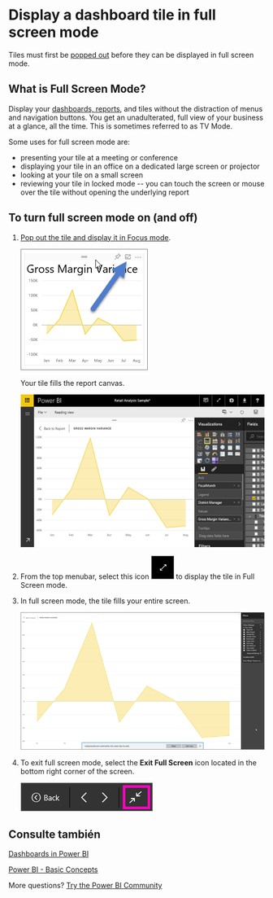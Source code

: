 <properties
   pageTitle="Display a dashboard tile in full screen mode (TV mode)"
   description="Display a dashboard tile in full screen TV mode"
   services="powerbi"
   documentationCenter=""
   authors="mihart"
   manager="mblythe"
   backup=""
   editor=""
   tags=""
   qualityFocus="no"
   qualityDate=""/>

<tags
   ms.service="powerbi"
   ms.devlang="NA"
   ms.topic="article"
   ms.tgt_pltfrm="NA"
   ms.workload="powerbi"
   ms.date="08/29/2016"
   ms.author="mihart"/>

# Display a dashboard tile in full screen mode

Tiles must first be <bpt id="p1">[</bpt>popped out<ept id="p1">](powerbi-service-display-dash-in-focus-mode.md)</ept> before they can be displayed in full screen mode.

## What is Full Screen Mode?

Display your <bpt id="p1">[</bpt>dashboards, reports<ept id="p1">](powerbi-service-dash-and-reports-fullscreen.md)</ept>, and tiles without the distraction of menus and navigation buttons.  You get an unadulterated, full view of your business at a glance, all the time. This is sometimes referred to as TV Mode.

Some uses for full screen mode are:

- presenting your tile at a meeting or conference
- displaying your tile in an office on a dedicated large screen or projector
- looking at your tile on a small screen
- reviewing your tile in locked mode -- you can touch the screen or mouse over the tile without opening the underlying report


## To turn full screen mode on (and off)

1. <bpt id="p1">[</bpt>Pop out the tile and display it in Focus mode<ept id="p1">](powerbi-service-display-dash-in-focus-mode.md)</ept>.

    ![](media/powerbi-service-display-tile-in-full-screen-mode/powerbi-full-screen.png)

    Your tile fills the report canvas.

    ![](media/powerbi-service-display-tile-in-full-screen-mode/powerbi-full-screen2.png)

3. From the top menubar, select this icon    <ph id="ph1">![](media/powerbi-service-display-tile-in-full-screen-mode/powerbi-full-screen-icon.png)</ph> to display the tile in Full Screen mode.

4.  In full screen mode, the tile fills your entire screen.

    ![](media/powerbi-service-display-tile-in-full-screen-mode/power-bi-full-screen4.png)

4. To exit full screen mode, select the <bpt id="p1">**</bpt>Exit Full Screen<ept id="p1">**</ept> icon located in the bottom right corner of the screen.

    ![](media/powerbi-service-display-tile-in-full-screen-mode/powerbi-full-screen-close.png)

## Consulte también

[Dashboards in Power BI](powerbi-service-dashboards.md)

[Power BI - Basic Concepts](powerbi-service-basic-concepts.md)

More questions? [Try the Power BI Community](http://community.powerbi.com/)
